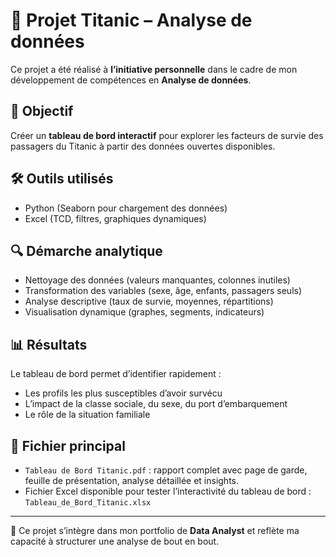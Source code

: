 # 🚢 Projet Titanic – Analyse de données

Ce projet a été réalisé à **l’initiative personnelle** dans le cadre de mon développement de compétences en **Analyse de données**.

## 🎯 Objectif

Créer un **tableau de bord interactif** pour explorer les facteurs de survie des passagers du Titanic à partir des données ouvertes disponibles.

## 🛠️ Outils utilisés

- Python (Seaborn pour chargement des données)
- Excel (TCD, filtres, graphiques dynamiques)

## 🔍 Démarche analytique

- Nettoyage des données (valeurs manquantes, colonnes inutiles)
- Transformation des variables (sexe, âge, enfants, passagers seuls)
- Analyse descriptive (taux de survie, moyennes, répartitions)
- Visualisation dynamique (graphes, segments, indicateurs)

## 📊 Résultats

Le tableau de bord permet d’identifier rapidement :
- Les profils les plus susceptibles d’avoir survécu
- L’impact de la classe sociale, du sexe, du port d’embarquement
- Le rôle de la situation familiale

## 📁 Fichier principal

- `Tableau de Bord Titanic.pdf` : rapport complet avec page de garde, feuille de présentation, analyse détaillée et insights.
- Fichier Excel disponible pour tester l’interactivité du tableau de bord : `Tableau_de_Bord_Titanic.xlsx`

---

🔗 Ce projet s’intègre dans mon portfolio de **Data Analyst** et reflète ma capacité à structurer une analyse de bout en bout.
